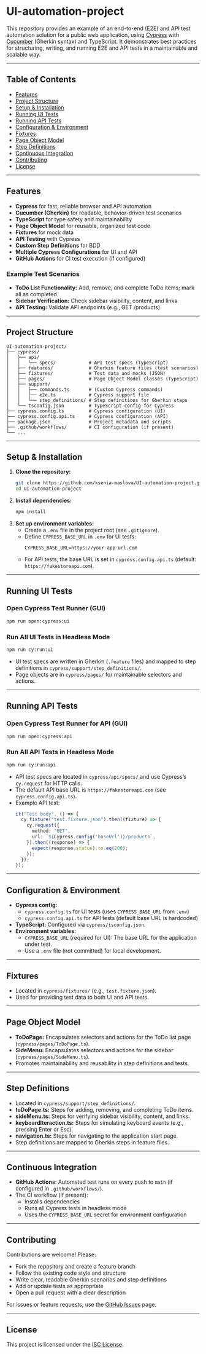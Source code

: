 # UI-automation-project

This repository provides an example of an end-to-end (E2E) and API test automation solution for a public web application, using [Cypress](https://www.cypress.io/) with [Cucumber](https://cucumber.io/) (Gherkin syntax) and TypeScript. It demonstrates best practices for structuring, writing, and running E2E and API tests in a maintainable and scalable way.

---

## Table of Contents
- [Features](#features)
- [Project Structure](#project-structure)
- [Setup & Installation](#setup--installation)
- [Running UI Tests](#running-ui-tests)
- [Running API Tests](#running-api-tests)
- [Configuration & Environment](#configuration--environment)
- [Fixtures](#fixtures)
- [Page Object Model](#page-object-model)
- [Step Definitions](#step-definitions)
- [Continuous Integration](#continuous-integration)
- [Contributing](#contributing)
- [License](#license)

---

## Features
- **Cypress** for fast, reliable browser and API automation
- **Cucumber (Gherkin)** for readable, behavior-driven test scenarios
- **TypeScript** for type safety and maintainability
- **Page Object Model** for reusable, organized test code
- **Fixtures** for mock data
- **API Testing** with Cypress
- **Custom Step Definitions** for BDD
- **Multiple Cypress Configurations** for UI and API
- **GitHub Actions** for CI test execution (if configured)

### Example Test Scenarios
- **ToDo List Functionality:** Add, remove, and complete ToDo items; mark all as completed
- **Sidebar Verification:** Check sidebar visibility, content, and links
- **API Testing:** Validate API endpoints (e.g., GET /products)

---

## Project Structure
```
UI-automation-project/
├── cypress/
│   ├── api/
│   │   └── specs/            # API test specs (TypeScript)
│   ├── features/             # Gherkin feature files (test scenarios)
│   ├── fixtures/             # Test data and mocks (JSON)
│   ├── pages/                # Page Object Model classes (TypeScript)
│   ├── support/
│   │   ├── commands.ts       # (Custom Cypress commands)
│   │   ├── e2e.ts            # Cypress support file
│   │   └── step_definitions/ # Step definitions for Gherkin steps
│   └── tsconfig.json         # TypeScript config for Cypress
├── cypress.config.ts         # Cypress configuration (UI)
├── cypress.config.api.ts     # Cypress configuration (API)
├── package.json              # Project metadata and scripts
├── .github/workflows/        # CI configuration (if present)
└── ...
```

---

## Setup & Installation
1. **Clone the repository:**
   ```sh
   git clone https://github.com/ksenia-maslova/UI-automation-project.git
   cd UI-automation-project
   ```
2. **Install dependencies:**
   ```sh
   npm install
   ```
3. **Set up environment variables:**
   - Create a `.env` file in the project root (see `.gitignore`).
   - Define `CYPRESS_BASE_URL` in `.env` for UI tests:
     ```env
     CYPRESS_BASE_URL=https://your-app-url.com
     ```
   - For API tests, the base URL is set in `cypress.config.api.ts` (default: `https://fakestoreapi.com`).

---

## Running UI Tests

### Open Cypress Test Runner (GUI)
```sh
npm run open:cypress:ui
```

### Run All UI Tests in Headless Mode
```sh
npm run cy:run:ui
```
- UI test specs are written in Gherkin (`.feature` files) and mapped to step definitions in `cypress/support/step_definitions/`.
- Page objects are in `cypress/pages/` for maintainable selectors and actions.

---

## Running API Tests

### Open Cypress Test Runner for API (GUI)
```sh
npm run open:cypress:api
```

### Run All API Tests in Headless Mode
```sh
npm run cy:run:api
```
- API test specs are located in `cypress/api/specs/` and use Cypress’s `cy.request` for HTTP calls.
- The default API base URL is `https://fakestoreapi.com` (see `cypress.config.api.ts`).
- Example API test:
  ```typescript
  it("Test body", () => {
    cy.fixture("test.fixture.json").then((fixture) => {
      cy.request({
        method: "GET",
        url: `${Cypress.config('baseUrl')}/products`,
      }).then((response) => {
        expect(response.status).to.eq(200);
      });
    });
  });
  ```

---

## Configuration & Environment
- **Cypress config:**
  - `cypress.config.ts` for UI tests (uses `CYPRESS_BASE_URL` from `.env`)
  - `cypress.config.api.ts` for API tests (default base URL is hardcoded)
- **TypeScript:** Configured via `cypress/tsconfig.json`.
- **Environment variables:**
  - `CYPRESS_BASE_URL` (required for UI): The base URL for the application under test.
  - Use a `.env` file (not committed) for local development.

---

## Fixtures
- Located in `cypress/fixtures/` (e.g., `test.fixture.json`).
- Used for providing test data to both UI and API tests.

---

## Page Object Model
- **ToDoPage:** Encapsulates selectors and actions for the ToDo list page (`cypress/pages/ToDoPage.ts`).
- **SideMenu:** Encapsulates selectors and actions for the sidebar (`cypress/pages/SideMenu.ts`).
- Promotes maintainability and reusability in step definitions and tests.

---

## Step Definitions
- Located in `cypress/support/step_definitions/`.
- **toDoPage.ts:** Steps for adding, removing, and completing ToDo items.
- **sideMenu.ts:** Steps for verifying sidebar visibility, content, and links.
- **keyboardIteraction.ts:** Steps for simulating keyboard events (e.g., pressing Enter or Esc).
- **navigation.ts:** Steps for navigating to the application start page.
- Step definitions are mapped to Gherkin steps in feature files.

---

## Continuous Integration
- **GitHub Actions**: Automated test runs on every push to `main` (if configured in `.github/workflows/`).
- The CI workflow (if present):
  - Installs dependencies
  - Runs all Cypress tests in headless mode
  - Uses the `CYPRESS_BASE_URL` secret for environment configuration

---

## Contributing
Contributions are welcome! Please:
- Fork the repository and create a feature branch
- Follow the existing code style and structure
- Write clear, readable Gherkin scenarios and step definitions
- Add or update tests as appropriate
- Open a pull request with a clear description

For issues or feature requests, use the [GitHub Issues](https://github.com/ksenia-maslova/UI-automation-project/issues) page.

---

## License
This project is licensed under the [ISC License](LICENSE).
